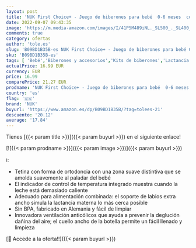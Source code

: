 ```yaml
---
layout: post
title: 'NUK First Choice+ - Juego de biberones para bebé  0-6 meses  control de temperatura  ventilación anti cólicos  300 ml  sin BPA  tetina de silicona  3 unidades  jirafa rosa  10225265 '
date: 2022-09-07 09:43:35
image: 'https://m.media-amazon.com/images/I/41P5M489iNL._SL500_._SL400_.jpg'
comments: true
category: ofertas
author: 'tole.es'
slug: 'B09BD1B35B-es NUK First Choice+ - Juego de biberones para bebé 0-6 meses...'
sku: 'B09BD1B35B-es'
tags: [ 'Bebé','Biberones y accesorios','Kits de biberones','Lactancia y alimentación','bebé','biberones','nuk','🇪🇸', ]
actualPrice: 16.99 EUR
currency: EUR
price: 16.99
comparePrice: 21.27 EUR
prodname: 'NUK First Choice+ - Juego de biberones para bebé  0-6 meses  control de temperatura  ventilación anti cólicos  300 ml  sin BPA  tetina de silicona  3 unidades  jirafa rosa  10225265 '
country: 'es'
flag: '🇪🇸'
brand: 'NUK'
buyurl: 'https://www.amazon.es/dp/B09BD1B35B/?tag=tolees-21'
descuento: '20.12'
average: '17.84'
---
```


Tienes [{{< param title >}}]({{< param buyurl >}}) en el siguiente enlace!

[![{{< param prodname >}}]({{< param image >}})]({{< param buyurl >}})

ℹ️:

- Tetina con forma de ortodoncia con una zona suave distintiva que se amolda suavemente al paladar del bebé
- El indicador de control de temperatura integrado muestra cuando la leche está demasiado caliente
- Adecuado para alimentación combinada: el soporte de labios extra ancho simula la lactancia materna lo más cerca posible
- Sin BPA, fabricado en Alemania y fácil de limpiar
- Innovadora ventilación anticólicos que ayuda a prevenir la deglución dañina del aire; el cuello ancho de la botella permite un fácil llenado y limpieza

[🛒 Accede a la oferta!!]({{< param buyurl >}})
